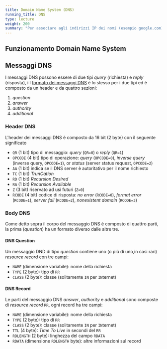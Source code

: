 ```yaml
---
title: Domain Name System (DNS)
running_title: DNS
type: lecture
weight: 200
summary: "Per associare agli indirizzi IP dei nomi (esempio google.com) è necessario un apposito servizio che viene chiamato di risoluzione dei nomi. Questa lezione spiega brevemente il funzionamento di questo servizio mostrando il formato dei messaggi DNS."
---
```


## Funzionamento Domain Name System

## Messaggi DNS
I messaggi DNS possono essere di due tipi *query* (richiesta) e *reply* (risposta), i
l [formato dei messaggi DNS][1] è lo stesso per i due tipi ed è composto da un header
e da quattro sezioni:
1. *question*
2. *answer*
3. *authority*
4. *additional*

### Header DNS
L'header dei messaggi DNS è composto da 16 bit (2 byte) con il seguente significato
* `QR` (1 bit) tipo di messaggio: *query* (`QR=0`) o *reply* (`QR=1`)
* `OPCODE` (4 bit)	tipo di operazione: *query* (`OPCODE=0`), *inverse query* (inverse query, `OPCODE=1`), or *status* (server status request, `OPCODE=2`)
* `AA` (1 bit) indica se il DNS server è autoritativo per il nome richiesto
* `TC` (1 bit) *TrunCation*
* `RD` (1 bit) *Recursion Desired*
* `RA` (1 bit) *Recursion Available*
* `Z` (3 bit) riservato ad usi futuri (`Z=0`)
* `RCODE` (4 bit) codice di risposta: *no error* (`RCODE=0`), *format error* (`RCODE=1`), *server fail* (`RCODE=2`), *nonexistent domain* (`RCODE=3`)

### Body DNS
Come detto sopra il corpo del messaggio DNS è composto di quattro parti, la prima
(*question*) ha un formato diverso dalle altre tre.
#### DNS Question
Un messaggio DND di tipo *question* contiene uno (o più di uno,in casi rari) *resource
record* con tre campi:
* `NAME` (dimensione variabile): nome della richiesta
* `TYPE` (2 byte): tipo di `RR`
* `CLASS` (2 byte): classe (solitamente `IN` per `IN`ternet)

#### DNS Record
Le parti del messaggio DNS *answer*, *authority* e *additional* sono composte di 
*resource record* `RR`, ogni record ha tre campi:
* `NAME` (dimensione variabile): nome della richiesta
* `TYPE` (2 byte): tipo di `RR`
* `CLASS` (2 byte): classe (solitamente `IN` per `IN`ternet)
* `TTL` (4 byte): *Time To Live* in secondi del `RR`
* `RDLENGTH` (2 byte): linghezza del campo `RDATA`
* `RDATA` (dimensione `RDLENGTH` byte): altre informazioni sul record

[1]: https://en.wikipedia.org/wiki/Domain_Name_System#DNS_message_format